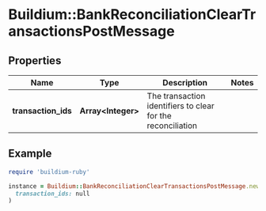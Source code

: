 # Buildium::BankReconciliationClearTransactionsPostMessage

## Properties

| Name | Type | Description | Notes |
| ---- | ---- | ----------- | ----- |
| **transaction_ids** | **Array&lt;Integer&gt;** | The transaction identifiers to clear for the reconciliation |  |

## Example

```ruby
require 'buildium-ruby'

instance = Buildium::BankReconciliationClearTransactionsPostMessage.new(
  transaction_ids: null
)
```

